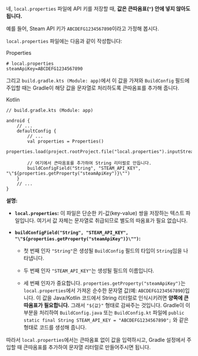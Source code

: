 네, `local.properties` 파일에 API 키를 저장할 때, **값은 큰따옴표(`"`) 안에 넣지 않아도 됩니다.**

예를 들어, Steam API 키가 `ABCDEFG1234567890`이라고 가정해 봅시다.

`local.properties` 파일에는 다음과 같이 작성합니다:

Properties

```
# local.properties
steamApiKey=ABCDEFG1234567890
```

그리고 `build.gradle.kts (Module: app)`에서 이 값을 가져와 `BuildConfig` 필드에 주입할 때는 Gradle이 해당 값을 문자열로 처리하도록 큰따옴표를 추가해 줍니다.

Kotlin

```
// build.gradle.kts (Module: app)

android {
    // ...
    defaultConfig {
        // ...
        val properties = Properties()
        properties.load(project.rootProject.file("local.properties").inputStream())

        // 여기에서 큰따옴표를 추가하여 String 리터럴로 만듭니다.
        buildConfigField("String", "STEAM_API_KEY", "\"${properties.getProperty("steamApiKey")}\"")
    }
    // ...
}
```

**설명:**

- **`local.properties`:** 이 파일은 단순한 키-값(key-value) 쌍을 저장하는 텍스트 파일입니다. 여기서 값 자체는 문자열로 취급되므로 별도의 따옴표가 필요 없습니다.
    
- **`buildConfigField("String", "STEAM_API_KEY", "\"${properties.getProperty("steamApiKey")}\"")`:**
    
    - 첫 번째 인자 `"String"`은 생성될 `BuildConfig` 필드의 타입이 `String`임을 나타냅니다.
        
    - 두 번째 인자 `"STEAM_API_KEY"`는 생성될 필드의 이름입니다.
        
    - 세 번째 인자가 중요합니다. `properties.getProperty("steamApiKey")`는 `local.properties`에서 가져온 순수한 문자열 값(예: `ABCDEFG1234567890`)입니다. 이 값을 Java/Kotlin 코드에서 String 리터럴로 인식시키려면 **양쪽에 큰따옴표가 필요합니다.** 그래서 `"${값}"` 형태로 감싸주는 것입니다. Gradle이 이 부분을 처리하여 `BuildConfig.java` 또는 `BuildConfig.kt` 파일에 `public static final String STEAM_API_KEY = "ABCDEFG1234567890";` 와 같은 형태로 코드를 생성해 줍니다.
        

따라서 `local.properties`에서는 큰따옴표 없이 값을 입력하시고, Gradle 설정에서 주입할 때 큰따옴표를 추가하여 문자열 리터럴로 만들어주시면 됩니다.